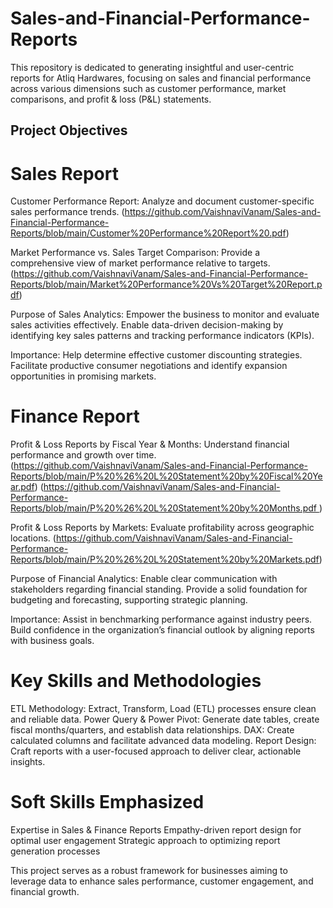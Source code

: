 # Sales-and-Financial-Performance-Reports

This repository is dedicated to generating insightful and user-centric reports for Atliq Hardwares, focusing on sales and financial performance across various dimensions such as customer performance, market comparisons, and profit & loss (P&L) statements.

## Project Objectives

# Sales Report
Customer Performance Report: Analyze and document customer-specific sales performance trends.
(https://github.com/VaishnaviVanam/Sales-and-Financial-Performance-Reports/blob/main/Customer%20Performance%20Report%20.pdf)

Market Performance vs. Sales Target Comparison: Provide a comprehensive view of market performance relative to targets.
(https://github.com/VaishnaviVanam/Sales-and-Financial-Performance-Reports/blob/main/Market%20Performance%20Vs%20Target%20Report.pdf)

Purpose of Sales Analytics:
Empower the business to monitor and evaluate sales activities effectively.
Enable data-driven decision-making by identifying key sales patterns and tracking performance indicators (KPIs).

Importance:
Help determine effective customer discounting strategies.
Facilitate productive consumer negotiations and identify expansion opportunities in promising markets.

# Finance Report
Profit & Loss Reports by Fiscal Year & Months: Understand financial performance and growth over time.
(https://github.com/VaishnaviVanam/Sales-and-Financial-Performance-Reports/blob/main/P%20%26%20L%20Statement%20by%20Fiscal%20Year.pdf)
(https://github.com/VaishnaviVanam/Sales-and-Financial-Performance-Reports/blob/main/P%20%26%20L%20Statement%20by%20Months.pdf )

Profit & Loss Reports by Markets: Evaluate profitability across geographic locations.
(https://github.com/VaishnaviVanam/Sales-and-Financial-Performance-Reports/blob/main/P%20%26%20L%20Statement%20by%20Markets.pdf)

Purpose of Financial Analytics:
Enable clear communication with stakeholders regarding financial standing.
Provide a solid foundation for budgeting and forecasting, supporting strategic planning.

Importance:
Assist in benchmarking performance against industry peers.
Build confidence in the organization’s financial outlook by aligning reports with business goals.

# Key Skills and Methodologies
ETL Methodology: Extract, Transform, Load (ETL) processes ensure clean and reliable data.
Power Query & Power Pivot: Generate date tables, create fiscal months/quarters, and establish data relationships.
DAX: Create calculated columns and facilitate advanced data modeling.
Report Design: Craft reports with a user-focused approach to deliver clear, actionable insights.

# Soft Skills Emphasized
Expertise in Sales & Finance Reports
Empathy-driven report design for optimal user engagement
Strategic approach to optimizing report generation processes

This project serves as a robust framework for businesses aiming to leverage data to enhance sales performance, customer engagement, and financial growth.
